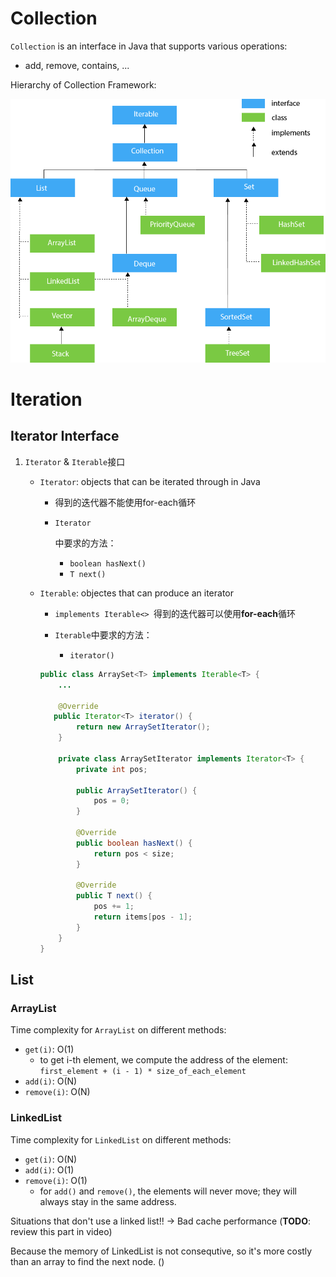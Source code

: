 # Collection

`Collection` is an interface in Java that supports various operations:

- add, remove, contains, ...

Hierarchy of Collection Framework:

<img src="./assets/java-collection-hierarchy.png" alt="Hierarchy of Java Collection framework" style="zoom:80%;" />

# Iteration

## Iterator Interface

1. `Iterator` & `Iterable`接口

   - `Iterator`: objects that can be iterated through in Java

     - 得到的迭代器不能使用for-each循环

     - `Iterator`
       
       中要求的方法：

       - `boolean hasNext()`
       - `T next()`
     
   - `Iterable`: objectes that can produce an iterator

     - `implements Iterable<> `得到的迭代器可以使用**for-each**循环

     - `Iterable`中要求的方法：
       - `iterator()`
     
     ```java
     public class ArraySet<T> implements Iterable<T> {
         ...
     
         @Override
      	public Iterator<T> iterator() {
             return new ArraySetIterator();
         }
     
         private class ArraySetIterator implements Iterator<T> {
             private int pos;
     
             public ArraySetIterator() {
                 pos = 0;
             }
     
             @Override
             public boolean hasNext() {
                 return pos < size;
             }
     
             @Override
             public T next() {
                 pos += 1;
                 return items[pos - 1];
             }
         }
     }
     ```
   
   
## List

### ArrayList

Time complexity for `ArrayList` on different methods:

- `get(i)`: O(1)
  - to get i-th element, we compute the address of the element: `first_element + (i - 1) * size_of_each_element`
- `add(i)`: O(N)
- `remove(i)`: O(N)

### LinkedList

Time complexity for `LinkedList` on different methods:

- `get(i)`: O(N)
- `add(i)`: O(1)
- `remove(i)`: O(1)
  - for `add()` and `remove()`, the elements will never move; they will always stay in the same address.



Situations that don't use a linked list!! -> Bad cache performance (**TODO**: review this part in video)

Because the memory of LinkedList is not consequtive, so it's more costly than an array to find the next node. ()